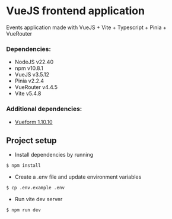 # VueJS frontend application

Events application made with VueJS + Vite + Typescript + Pinia + VueRouter

### Dependencies:

- NodeJS v22.40
- npm v10.8.1
- VueJS v3.5.12
- Pinia v2.2.4
- VueRouter v4.4.5
- Vite v5.4.8

### Additional dependencies:

- [Vueform 1.10.10](https://vueform.com/)

## Project setup

- Install dependencies by running

```bash
$ npm install
```

- Create a .env file and update environment variables

```bash
$ cp .env.example .env
```

- Run vite dev server

```bash
$ npm run dev
```
